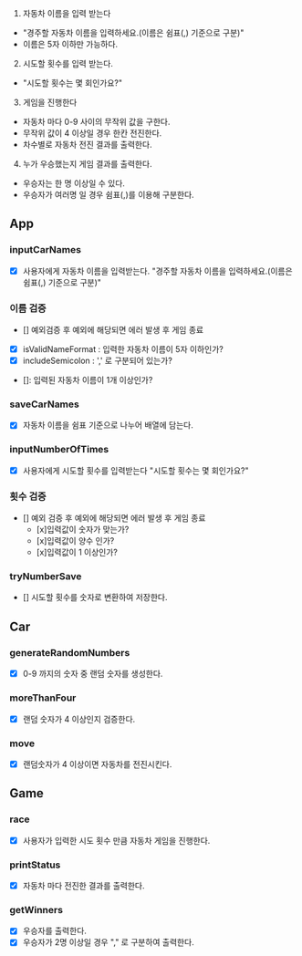 1. 자동차 이름을 입력 받는다

- "경주할 자동차 이름을 입력하세요.(이름은 쉼표(,) 기준으로 구분)"
- 이름은 5자 이하만 가능하다.

2.  시도할 횟수를 입력 받는다.

- "시도할 횟수는 몇 회인가요?"

3.  게임을 진행한다

- 자동차 마다 0-9 사이의 무작위 값을 구한다.
- 무작위 값이 4 이상일 경우 한칸 전진한다.
- 차수별로 자동차 전진 결과를 출력한다.

4.  누가 우승했는지 게임 결과를 출력한다.

- 우승자는 한 명 이상일 수 있다.
- 우승자가 여러명 일 경우 쉼표(,)를 이용해 구분한다.

## App

### inputCarNames

- [x] 사용자에게 자동차 이름을 입력받는다.
      "경주할 자동차 이름을 입력하세요.(이름은 쉼표(,) 기준으로 구분)"

### 이름 검증

- [] 예외검증 후 예외에 해당되면 에러 발생 후 게임 종료
- [x] isValidNameFormat : 입력한 자동차 이름이 5자 이하인가?
- [x] includeSemicolon : ',' 로 구분되어 있는가?
- []: 입력된 자동차 이름이 1개 이상인가?

### saveCarNames

- [x] 자동차 이름을 쉼표 기준으로 나누어 배열에 담는다.

### inputNumberOfTimes

- [x] 사용자에게 시도할 횟수를 입력받는다
      "시도할 횟수는 몇 회인가요?"

### 횟수 검증

- [] 예외 검증 후 예외에 해당되면 에러 발생 후 게임 종료
  - [x]입력값이 숫자가 맞는가?
  - [x]입력값이 양수 인가?
  - [x]입력값이 1 이상인가?

### tryNumberSave

- [] 시도할 횟수를 숫자로 변환하여 저장한다.

## Car

### generateRandomNumbers

- [x] 0-9 까지의 숫자 중 랜덤 숫자를 생성한다.

### moreThanFour

- [x] 랜덤 숫자가 4 이상인지 검증한다.

### move

- [x] 랜덤숫자가 4 이상이면 자동차를 전진시킨다.

## Game

### race

- [x] 사용자가 입력한 시도 횟수 만큼 자동차 게임을 진행한다.

### printStatus

- [x] 자동차 마다 전진한 결과를 출력한다.

### getWinners

- [x] 우승자를 출력한다.
- [x] 우승자가 2명 이상일 경우 "," 로 구분하여 출력한다.
